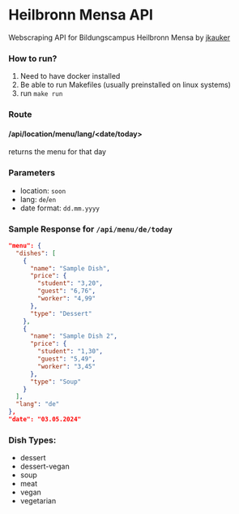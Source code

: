 # Heilbronn Mensa API
Webscraping API for Bildungscampus Heilbronn Mensa by [jkauker](https://profile.intra.42.fr/users/jkauker)

### How to run?
1. Need to have docker installed
2. Be able to run Makefiles (usually preinstalled on linux systems)
3. run `make run`

### Route
#### /api/location/menu/lang/<date/today>
returns the menu for that day

### Parameters
- location: `soon`
- lang: `de`/`en`
- date format: `dd.mm.yyyy`

### Sample Response for `/api/menu/de/today`
```json
"menu": {
  "dishes": [
    {
      "name": "Sample Dish",
      "price": {
        "student": "3,20",
        "guest": "6,76",
        "worker": "4,99"
      },
      "type": "Dessert"
    },
    {
      "name": "Sample Dish 2",
      "price": {
        "student": "1,30",
        "guest": "5,49",
        "worker": "3,45"
      },
      "type": "Soup"
    }
  ],
  "lang": "de"
},
"date": "03.05.2024"
```

### Dish Types:
- dessert
- dessert-vegan
- soup
- meat
- vegan
- vegetarian
